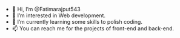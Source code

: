 - 👋 Hi, I’m @Fatimarajput543
- 👀 I’m interested in Web development.
- 🌱 I’m currently learning some skills to polish coding.
- 📫 You can reach me for the projects of front-end and back-end. 

<!---
Fatimarajput543/Fatimarajput543 is a ✨ special ✨ repository because its `README.md` (this file) appears on your GitHub profile.
You can click the Preview link to take a look at your changes.
--->
